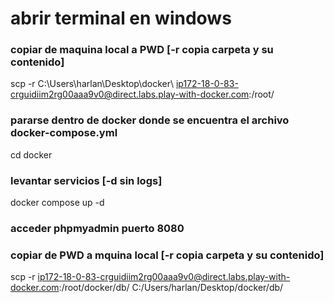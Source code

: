 # abrir terminal en windows

### copiar de maquina local a PWD [-r copia carpeta y su contenido] 
scp -r C:\Users\harlan\Desktop\docker\ ip172-18-0-83-crguidiim2rg00aaa9v0@direct.labs.play-with-docker.com:/root/
### pararse dentro de docker donde se encuentra el archivo docker-compose.yml
cd docker
### levantar servicios [-d sin logs]
docker compose up -d
### acceder phpmyadmin puerto 8080 

### copiar de PWD a mquina local [-r copia carpeta y su contenido]
scp -r ip172-18-0-83-crguidiim2rg00aaa9v0@direct.labs.play-with-docker.com:/root/docker/db/ C:/Users/harlan/Desktop/docker/db/





